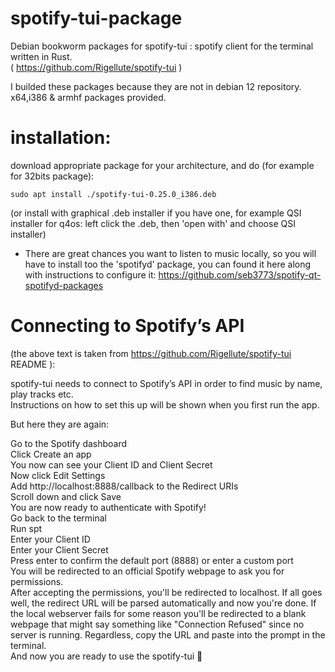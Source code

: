 # spotify-tui-package  
Debian bookworm packages for spotify-tui : spotify client for the terminal written in Rust.  
( https://github.com/Rigellute/spotify-tui )  
  
I builded these packages because they are not in debian 12 repository.  
x64,i386 & armhf packages provided.  
  
# installation:  
  
download appropriate package for your architecture, and do (for example for 32bits package):  
  
```
sudo apt install ./spotify-tui-0.25.0_i386.deb
```
(or install with graphical .deb installer if you have one, for example QSI installer for q4os: left click the .deb, then 'open with' and choose QSI installer)  
  

* There are great chances you want to listen to music locally, so you will have to install too the 'spotifyd' package, you can found it here along with instructions to configure it:
 https://github.com/seb3773/spotify-qt-spotifyd-packages  
  
  
# Connecting to Spotify’s API
(the above text is taken from https://github.com/Rigellute/spotify-tui README ):  
  
spotify-tui needs to connect to Spotify’s API in order to find music by name, play tracks etc.  
Instructions on how to set this up will be shown when you first run the app.  
  
But here they are again:  
  
Go to the Spotify dashboard  
Click Create an app  
You now can see your Client ID and Client Secret  
Now click Edit Settings  
Add http://localhost:8888/callback to the Redirect URIs  
Scroll down and click Save  
You are now ready to authenticate with Spotify!  
Go back to the terminal  
Run spt  
Enter your Client ID  
Enter your Client Secret  
Press enter to confirm the default port (8888) or enter a custom port  
You will be redirected to an official Spotify webpage to ask you for permissions.  
After accepting the permissions, you'll be redirected to localhost. If all goes well, the redirect URL will be parsed automatically and now you're done. If the local webserver fails for some reason you'll be redirected to a blank webpage that might say something like "Connection Refused" since no server is running. Regardless, copy the URL and paste into the prompt in the terminal.  
And now you are ready to use the spotify-tui 🎉  
  
  

